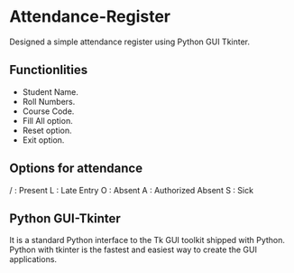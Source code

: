 # Attendance-Register
Designed a simple attendance register using Python GUI Tkinter.

## Functionlities

- Student Name.
- Roll Numbers.
- Course Code.
- Fill All option.
- Reset option.
- Exit option.

## Options for attendance

/ : Present
L : Late Entry
O : Absent
A : Authorized Absent
S : Sick

## Python GUI-Tkinter

It is a standard Python interface to the Tk GUI toolkit shipped with Python. Python with tkinter is the fastest and easiest way to create the GUI applications. 
